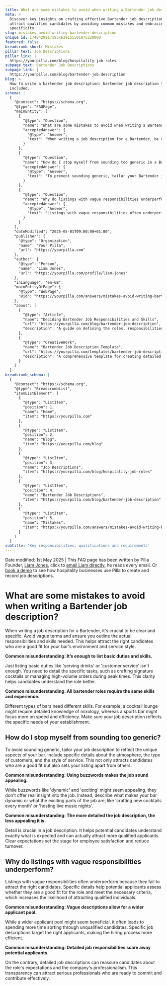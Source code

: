 ```yaml
---
title: What are some mistakes to avoid when writing a Bartender job description?
meta: >
  Discover key insights on crafting effective Bartender job descriptions to
  attract qualified candidates by avoiding common mistakes and embracing
  specificity.
slug: mistakes-avoid-writing-bartender-description
unique id: 1748429917195x629155501875220000
featured: false
breadcrumb short: Mistakes
pillar text: Job Descriptions
pillar link: |
  https://yourpilla.com/blog/hospitality-job-roles
subpage text: Bartender Job Descriptions
subpage link: |
  https://yourpilla.com/blog/bartender-job-description
blog: >
  How to write a bartender job description: bartender job description template
  included.
schema: |
  {
    "@context": "https://schema.org",
    "@type": "FAQPage",
    "mainEntity": [
      {
        "@type": "Question",
        "name": "What are some mistakes to avoid when writing a Bartender job description?",
        "acceptedAnswer": {
          "@type": "Answer",
          "text": "When writing a job description for a Bartender, be clear and specific. Avoid using vague terms and clearly outline the actual responsibilities and skills required. Detail specific tasks like crafting signature cocktails or managing high-volume orders during peak times to clarify the role for potential candidates. This approach attracts individuals best suited for your bar's environment and style."
        }
      },
      {
        "@type": "Question",
        "name": "How do I stop myself from sounding too generic in a Bartender job description?",
        "acceptedAnswer": {
          "@type": "Answer",
          "text": "To prevent sounding generic, tailor your Bartender job description to the unique aspects of your bar. Include specific details about the atmosphere, customer types, and service style. Describing unique elements of your bar, such as crafting new cocktails each month or hosting live music nights, makes the job appealing and distinct from others."
        }
      },
      {
        "@type": "Question",
        "name": "Why do listings with vague responsibilities underperform?",
        "acceptedAnswer": {
          "@type": "Answer",
          "text": "Listings with vague responsibilities often underperform because they fail to attract the right candidates. Detailed descriptions help potential applicants assess their suitability for the role, increasing the chances of attracting qualified individuals. Specific job details make hiring more efficient by narrowing down the applicant pool to those most fitting."
        }
      }
    ],
    "dateModified": "2025-05-01T09:00:00+01:00",
    "publisher": {
      "@type": "Organization",
      "name": "Your Pilla",
      "url": "https://yourpilla.com"
    },
    "author": {
      "@type": "Person",
      "name": "Liam Jones",
      "url": "https://yourpilla.com/profile/liam-jones"
    },
    "inLanguage": "en-GB",
    "mainEntityOfPage": {
      "@type": "WebPage",
      "@id": "https://yourpilla.com/answers/mistakes-avoid-writing-bartender-description"
    },
    "about": [
      {
        "@type": "Article",
        "name": "Deciding Bartender Job Responsibilities and Skills",
        "url": "https://yourpilla.com/blog/bartender-job-description",
        "description": "A guide on defining the roles, responsibilities, and skills necessary for a Bartender, aiding in crafting effective job descriptions."
      },
      {
        "@type": "CreativeWork",
        "name": "Bartender Job Description Template",
        "url": "https://yourpilla.com/templates/bartender-job-description",
        "description": "A comprehensive template for creating detailed job descriptions for Bartender roles to attract qualified candidates."
      }
    ]
  }
breadcrumb_schema: |
  {
    "@context": "https://schema.org",
    "@type": "BreadcrumbList",
    "itemListElement": [
      {
        "@type": "ListItem",
        "position": 1,
        "name": "Home",
        "item": "https://yourpilla.com"
      },
      {
        "@type": "ListItem",
        "position": 2,
        "name": "Blog",
        "item": "https://yourpilla.com/blog"
      },
      {
        "@type": "ListItem",
        "position": 3,
        "name": "Job Descriptions",
        "item": "https://yourpilla.com/blog/hospitality-job-roles"
      },
      {
        "@type": "ListItem",
        "position": 4,
        "name": "Bartender Job Descriptions",
        "item": "https://yourpilla.com/blog/bartender-job-description"
      },
      {
        "@type": "ListItem",
        "position": 5,
        "name": "Mistakes",
        "item": "https://yourpilla.com/answers/mistakes-avoid-writing-bartender-description"
      }
    ]
  }
subtitle: 'Key responsibilities, qualifications and requirements'
---
```


Date modified: 1st May 2025 | This FAQ page has been written by Pilla Founder, [Liam Jones](https://yourpilla.com/profile/liam-jones), click to [email Liam directly](https://mailto:liam@yourpilla.com), he reads every email. Or [book a demo](https://calendly.com/pilla/demo) to see how hospitality businesses use Pilla to create and record job descriptions.

# What are some mistakes to avoid when writing a Bartender job description?

When writing a job description for a Bartender, it's crucial to be clear and specific. Avoid vague terms and ensure you outline the actual responsibilities and skills needed. This helps attract the right candidates who are a good fit for your bar's environment and service style.

**Common misunderstanding: It’s enough to list basic duties and skills.**

Just listing basic duties like 'serving drinks' or 'customer service' isn't enough. You need to detail the specific tasks, such as crafting signature cocktails or managing high-volume orders during peak times. This clarity helps candidates understand the role better.

**Common misunderstanding: All bartender roles require the same skills and experience.**

Different types of bars need different skills. For example, a cocktail lounge might require detailed knowledge of mixology, whereas a sports bar might focus more on speed and efficiency. Make sure your job description reflects the specific needs of your establishment.

## How do I stop myself from sounding too generic?

To avoid sounding generic, tailor your job description to reflect the unique aspects of your bar. Include specific details about the atmosphere, the type of customers, and the style of service. This not only attracts candidates who are a good fit but also sets your listing apart from others.

**Common misunderstanding: Using buzzwords makes the job sound appealing.**

While buzzwords like 'dynamic' and 'exciting' might seem appealing, they don't offer real insight into the job. Instead, describe what makes your bar dynamic or what the exciting parts of the job are, like 'crafting new cocktails every month' or 'hosting live music nights'.

**Common misunderstanding: The more detailed the job description, the less appealing it is.**

Detail is crucial in a job description. It helps potential candidates understand exactly what is expected and can actually attract more qualified applicants. Clear expectations set the stage for employee satisfaction and reduce turnover.

## Why do listings with vague responsibilities underperform?

Listings with vague responsibilities often underperform because they fail to attract the right candidates. Specific details help potential applicants assess whether they are a good fit for the role and meet the necessary criteria, which increases the likelihood of attracting qualified individuals.

**Common misunderstanding: Vague descriptions allow for a wider applicant pool.**

While a wider applicant pool might seem beneficial, it often leads to spending more time sorting through unqualified candidates. Specific job descriptions target the right applicants, making the hiring process more efficient.

**Common misunderstanding: Detailed job responsibilities scare away potential applicants.**

On the contrary, detailed job descriptions can reassure candidates about the role's expectations and the company's professionalism. This transparency can attract serious professionals who are ready to commit and contribute effectively.
